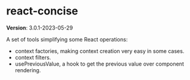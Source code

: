 # react-concise

**Version**: 3.0.1-2023-05-29

A set of tools simplifying some React operations:

- context factories, making context creation very easy in some cases.
- context filters.
- usePreviousValue, a hook to get the previous value over component rendering.
